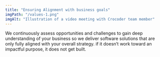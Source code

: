 ```yaml
---
title: "Ensuring Alignment with business goals"
imgPath: "/values-1.png"
imgAlt: "Illustration of a video meeting with Crocoder team member"
---
```


We continuously assess opportunities and challenges to gain deep understanding of your business so we deliver software solutions that are only fully aligned with your overall strategy. if it doesn’t work toward an impactful purpose, it does not get built.

